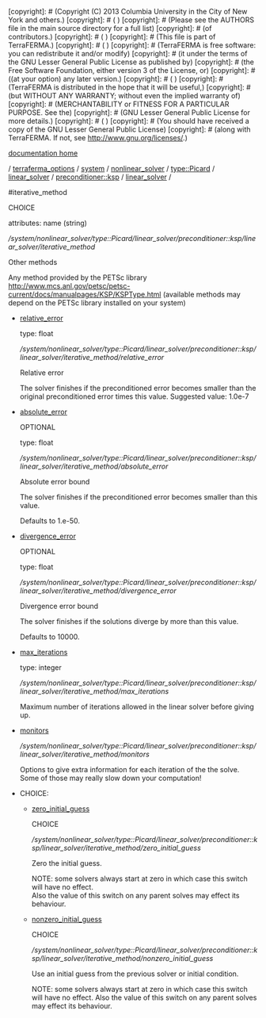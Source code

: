 [copyright]: # (Copyright (C) 2013 Columbia University in the City of New York and others.)
[copyright]: # ( )
[copyright]: # (Please see the AUTHORS file in the main source directory for a full list)
[copyright]: # (of contributors.)
[copyright]: # ( )
[copyright]: # (This file is part of TerraFERMA.)
[copyright]: # ( )
[copyright]: # (TerraFERMA is free software: you can redistribute it and/or modify)
[copyright]: # (it under the terms of the GNU Lesser General Public License as published by)
[copyright]: # (the Free Software Foundation, either version 3 of the License, or)
[copyright]: # ((at your option) any later version.)
[copyright]: # ( )
[copyright]: # (TerraFERMA is distributed in the hope that it will be useful,)
[copyright]: # (but WITHOUT ANY WARRANTY; without even the implied warranty of)
[copyright]: # (MERCHANTABILITY or FITNESS FOR A PARTICULAR PURPOSE. See the)
[copyright]: # (GNU Lesser General Public License for more details.)
[copyright]: # ( )
[copyright]: # (You should have received a copy of the GNU Lesser General Public License)
[copyright]: # (along with TerraFERMA. If not, see <http://www.gnu.org/licenses/>.)

[documentation home](https://github.com/terraferma/terraferma/wiki/Documentation)

/ [terraferma_options](../../../../../../../terraferma_options.md) / [system](../../../../../../system.md) / [nonlinear_solver](../../../../../nonlinear_solver.md) / [type::Picard](../../../../type__Picard.md) / [linear_solver](../../../linear_solver.md) / [preconditioner::ksp](../../preconditioner__ksp.md) / [linear_solver](../linear_solver.md) /

#iterative_method

CHOICE 

attributes: name (string) 

*/system/nonlinear_solver/type::Picard/linear_solver/preconditioner::ksp/linear_solver/iterative_method*

Other methods

Any method provided by the PETSc library
http://www.mcs.anl.gov/petsc/petsc-current/docs/manualpages/KSP/KSPType.html
(available methods may depend on the PETSc library installed on your system)

* [relative_error](iterative_method/relative_error.md "child")

    type: float

    */system/nonlinear_solver/type::Picard/linear_solver/preconditioner::ksp/linear_solver/iterative_method/relative_error*

    Relative error
    
    The solver finishes if the preconditioned error becomes smaller than the original preconditioned error times this value.
    Suggested value: 1.0e-7

* [absolute_error](iterative_method/absolute_error.md "child")

    OPTIONAL 

    type: float

    */system/nonlinear_solver/type::Picard/linear_solver/preconditioner::ksp/linear_solver/iterative_method/absolute_error*

    Absolute error bound
    
    The solver finishes if the preconditioned error becomes smaller than this value.
    
    Defaults to 1.e-50.

* [divergence_error](iterative_method/divergence_error.md "child")

    OPTIONAL 

    type: float

    */system/nonlinear_solver/type::Picard/linear_solver/preconditioner::ksp/linear_solver/iterative_method/divergence_error*

    Divergence error bound
    
    The solver finishes if the solutions diverge by more than this value.
    
    Defaults to 10000.

* [max_iterations](iterative_method/max_iterations.md "child")

    type: integer

    */system/nonlinear_solver/type::Picard/linear_solver/preconditioner::ksp/linear_solver/iterative_method/max_iterations*

    Maximum number of iterations allowed in the linear solver
    before giving up.

* [monitors](iterative_method/monitors.md "child")

    */system/nonlinear_solver/type::Picard/linear_solver/preconditioner::ksp/linear_solver/iterative_method/monitors*

    Options to give extra information for each iteration of the
    the solve. Some of those may really slow down your computation!

* CHOICE:
    * [zero_initial_guess](iterative_method/zero_initial_guess.md "child")

        CHOICE 

        */system/nonlinear_solver/type::Picard/linear_solver/preconditioner::ksp/linear_solver/iterative_method/zero_initial_guess*

        Zero the initial guess.
        
        NOTE: some solvers always start at zero in which case this switch will have no effect.  
        Also the value of this switch on any parent solves may effect its behaviour.

    * [nonzero_initial_guess](iterative_method/nonzero_initial_guess.md "child")

        CHOICE 

        */system/nonlinear_solver/type::Picard/linear_solver/preconditioner::ksp/linear_solver/iterative_method/nonzero_initial_guess*

        Use an initial guess from the previous solver or initial condition.
        
        NOTE: some solvers always start at zero in which case this switch will have no effect.
        Also the value of this switch on any parent solves may effect its behaviour.

[autogenerated]: # (This file was automatically generated from the schema file:/home/cwilson/repos/github/TerraFERMA/TerraFERMA/buckettools/schemas/solvers.rng.)

